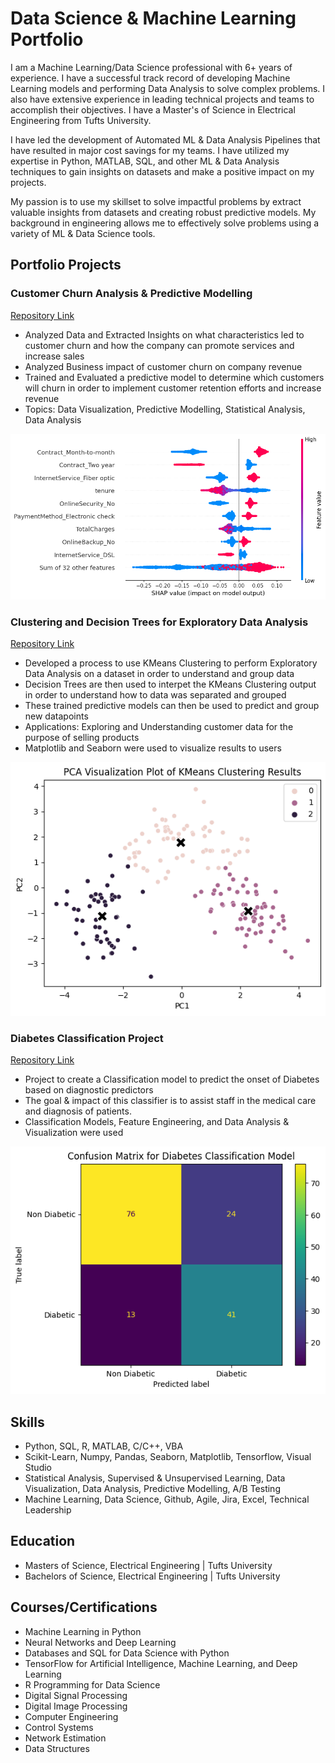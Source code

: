 # Data Science & Machine Learning Portfolio
I am a Machine Learning/Data Science professional with 6+ years of experience. I have a successful track record of developing Machine Learning models and performing Data Analysis to solve complex problems. I also have extensive experience in leading technical projects and teams to accomplish their objectives. I have a Master's of Science in Electrical Engineering from Tufts University.

I have led the development of Automated ML & Data Analysis Pipelines that have resulted in major cost savings for my teams. I have utilized my expertise in Python, MATLAB, SQL, and other ML & Data Analysis techniques to gain insights on datasets and make a positive impact on my projects. 

My passion is to use my skillset to solve impactful problems by extract valuable insights from datasets and creating robust predictive models. My background in engineering allows me to effectively solve problems using a variety of ML & Data Science tools.
## Portfolio Projects

### Customer Churn Analysis & Predictive Modelling
[Repository Link](https://github.com/stevensantos17/Customer_Churn_Project)
- Analyzed Data and Extracted Insights on what characteristics led to customer churn and how the company can promote services and increase sales
- Analyzed Business impact of customer churn on company revenue
- Trained and Evaluated a predictive model to determine which customers will churn in order to implement customer retention efforts and increase revenue
- Topics: Data Visualization, Predictive Modelling, Statistical Analysis, Data Analysis

![Project1_Image](/images/churn_project_1.png)

### Clustering and Decision Trees for Exploratory Data Analysis
[Repository Link](https://github.com/stevensantos17/Clustering_DecisionTrees_EDA)
- Developed a process to use KMeans Clustering to perform Exploratory Data Analysis on a dataset in order to understand and group data
- Decision Trees are then used to interpet the KMeans Clustering output in order to understand how to data was separated and grouped
- These trained predictive models can then be used to predict and group new datapoints
- Applications: Exploring and Understanding customer data for the purpose of selling products
- Matplotlib and Seaborn were used to visualize results to users

![Project1_Image](/images/Clustering_Demo.png)

### Diabetes Classification Project
[Repository Link](https://github.com/stevensantos17/Diabetes_Classification_Project)
- Project to create a Classification model to predict the onset of Diabetes based on diagnostic predictors
- The goal & impact of this classifier is to assist staff in the medical care and diagnosis of patients.
- Classification Models, Feature Engineering, and Data Analysis & Visualization were used

![Project1_Image](/images/classification_project2.png)

## Skills
 - Python, SQL, R, MATLAB, C/C++, VBA
 - Scikit-Learn, Numpy, Pandas, Seaborn, Matplotlib, Tensorflow, Visual Studio
 - Statistical Analysis, Supervised & Unsupervised Learning, Data Visualization, Data Analysis, Predictive Modelling, A/B Testing
 - Machine Learning, Data Science, Github, Agile, Jira, Excel, Technical Leadership

## Education
* Masters of Science, Electrical Engineering | Tufts University
* Bachelors of Science, Electrical Engineering | Tufts University

## Courses/Certifications
- Machine Learning in Python
- Neural Networks and Deep Learning
- Databases and SQL for Data Science with Python
- TensorFlow for Artificial Intelligence, Machine Learning, and Deep Learning
- R Programming for Data Science
- Digital Signal Processing
- Digital Image Processing
- Computer Engineering
- Control Systems
- Network Estimation
- Data Structures
